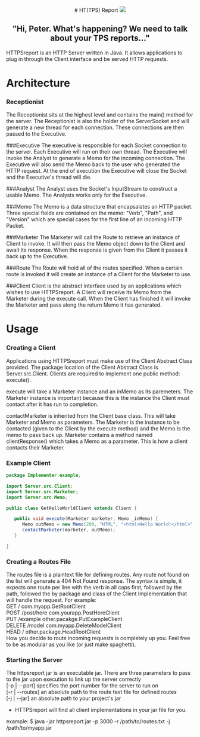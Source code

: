 <center>
# HT(TPS) Report

<img src="http://cf.drafthouse.com/_uploads/galleries/2164/office-space-copier.jpg" />

## "Hi, Peter. What's happening? We need to talk about your TPS reports..."
</center>

HTTPSreport is an HTTP Server written in Java. It allows applications to plug in through the Client interface and be served HTTP requests.

# Architecture
### Receptionist
The Receptionist sits at the highest level and contains the main() method for the server. The Receptionist is also the holder of the ServerSocket and will generate a new thread for each connection. These connections are then passed to the Executive.

###Executive
The executive is responsible for each Socket connection to the server. Each Executive will run on their own thread. The Executive will invoke the Analyst to generate a Memo for the incoming connection. The Executive will also send the Memo back to the user who generated the HTTP request. At the end of execution the Executive will close the Socket and the Executive's thread will die.

###Analyst
The Analyst uses the Socket's InputStream to construct a usable Memo. The Analysts works only for the Executive.

###Memo
The Memo is a data structure that encapsalates an HTTP packet.
Three special fields are contained on the memo: "Verb", "Path", and "Version" which are special cases for the first line of an incoming HTTP Packet.

###Marketer
The Marketer will call the Route to retrieve an instance of Client to invoke. It will then pass the Memo object down to the Client and await its response. When the response is given from the Client it passes it back up to the Executive.

###Route
The Route will hold all of the routes specified. When a certain route is invoked it will create an instance of a Client for the Marketer to use.

###Client
Client is the abstract interface used by an applications which wishes to use HTTPSreport. A Client will receive its Memo from the Marketer during the execute call. When the Client has finished it will invoke the Marketer and pass along the return Memo it has generated.

# Usage
### Creating a Client
Applications using HTTPSreport must make use of the Client Abstract Class provided. The package location of the Client Abstract Class is Server.src.Client.  Clients are required to implement one public method: execute().

execute will take a Marketer instance and an inMemo as its paremeters. The Marketer instance is important because this is the instance the Client must contact after it has run to completion.

contactMarketer is inherited from the Client base class. This will take Marketer and Memo as parameters. The Marketer is the instance to be contacted (given to the Client by the execute method) and the Memo is the memo to pass back up. Marketer contains a method named clientResponse() which takes a Memo as a parameter. This is how a client contacts their Marketer.

### Example Client
``` java
package Implementer.example;

import Server.src.Client;
import Server.src.Marketer;
import Server.src.Memo;

public class GetHelloWorldClient extends Client {

   public void execute(Marketer marketer, Memo _inMemo) {
      Memo outMemo = new Memo(200, "HTML", "<html>Hello World!</html>");
      contactMarketer(marketer, outMemo);
   }

}
```

### Creating a Routes File
The routes file is a plaintext file for defining routes. Any route not found on the list will generate a 404 Not Found response. The syntax is simple, it expects one route per line with the verb in all caps first, followed by the path, followed the by package and class of the Client Implementation that will handle the request. For example: <br>
GET / com.myapp.GetRootClient <br>
POST /post/here com.yourapp.PostHereClient <br>
PUT /example other.pacakge.PutExampleClient <br>
DELETE /model com.myapp.DeleteModelClient <br>
HEAD / other.package.HeadRootClient <br>
How you decide to route incoming requests is completely up you. Feel free to be as modular as you like (or just make spaghetti).

### Starting the Server
The httpsreport jar is an executable jar. There are three parameters to pass to the jar upon execution to link up the server correctly <br>
[-p | --port] specifies the port number for the server to run on <br>
[-r | --routes] an absolute path to the route text file for defined routes <br>
[-j | --jar] an absolute path to your project's jar <br>
* HTTPSreport will find all client implementations in your jar file for you.

example: 
$ java -jar httpsreport.jar -p 3000 -r /path/to/routes.txt -j /path/to/myapp.jar
